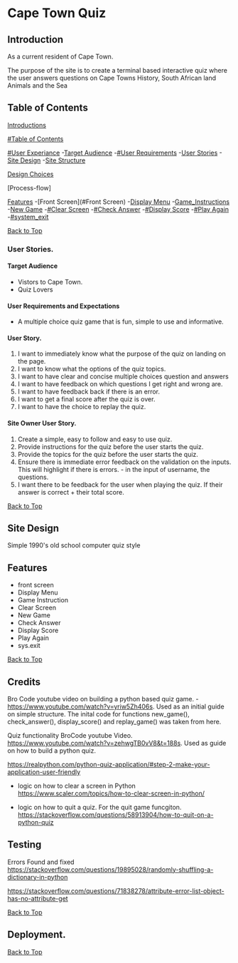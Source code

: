 # Cape Town Quiz

## Introduction

As a current resident of Cape Town.

The purpose of the site is to create a terminal based interactive quiz where the user answers questions on Cape Towns History, South African land Animals and the Sea

## Table of Contents

[Introductions](#introduction)

[#Table of Contents](#table-of-contents)

[#User Experiance](#user-experiance)
-[Target Audience](#target-audience)
-[#User Requirements](#user-requirements)
-[User Stories](#user-stories)
-[Site Design](#site-design)
-[Site Structure](#site-structure)

[Design Choices](#design-choices)

[Process-flow]

[Features](#features)
-[Front Screen](#Front Screen)
-[Display Menu](#display_menu)
-[Game_Instructions](#game_instructions)
-[New Game](#new_game)
-[#Clear Screen](#clear_screen)
-[#Check Answer](#check_answer)
-[#Display Score](#display_score)
-[#Play Again](#play-again)
-[#system_exit](#system_exit)

[Back to Top](#table-of-contents)


### User Stories.
#### Target Audience
* Vistors to Cape Town.
* Quiz Lovers
#### User Requirements and Expectations
* A multiple choice quiz game that is fun, simple to use and informative.
#### User Story.
1. I want to immediately know what the purpose of the quiz on landing on the page.
2. I want to know what the options of the quiz topics.
3. I want to have clear and concise multiple choices question and answers
4. I want to have feedback on which questions I get right and wrong are.
5. I want to have feedback back if there is an error.
6. I want to get a final score after the quiz is over.
7. I want to have the choice to replay the quiz.
#### Site Owner User Story.
1. Create a simple, easy to follow and easy to use quiz.
2. Provide instructions for the quiz before the user starts the quiz.
3. Provide the topics for the quiz before the user starts the quiz.
4. Ensure there is immediate error feedback on the validation on the inputs.
This will highlight if there is errors. - in the input of username, the questions.
5. I want there to be feedback for the user when playing the quiz. If their answer is correct + their total score.

[Back to Top](#table-of-contents)

## Site Design
Simple
1990's old school computer quiz style

## Features

* front screen
* Display Menu
* Game Instruction
* Clear Screen
* New Game
* Check Answer
* Display Score
* Play Again
* sys.exit

[Back to Top](#table-of-contents)

## Credits
Bro Code youtube video on building a python based quiz game. - https://www.youtube.com/watch?v=yriw5Zh406s.
Used as an initial guide on simple structure. The inital code for functions new_game(), check_answer(), display_score() and replay_game() was taken from here.

Quiz functionality
BroCode youtube Video. https://www.youtube.com/watch?v=zehwgTB0vV8&t=188s.
Used as guide on how to build a python quiz.

https://realpython.com/python-quiz-application/#step-2-make-your-application-user-friendly

- logic on how to clear a screen in Python
https://www.scaler.com/topics/how-to-clear-screen-in-python/

- logic on how to quit a quiz. For the quit game funcgiton.
https://stackoverflow.com/questions/58913904/how-to-quit-on-a-python-quiz



## Testing
Errors Found and fixed
https://stackoverflow.com/questions/19895028/randomly-shuffling-a-dictionary-in-python

https://stackoverflow.com/questions/71838278/attribute-error-list-object-has-no-attribute-get

[Back to Top](#table-of-contents)

## Deployment.


[Back to Top](#table-of-contents)
